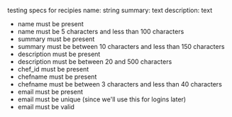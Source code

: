 testing specs for recipies
name: string
summary: text
description: text

- name must be present
- name must be 5 characters and less than 100 characters
- summary must be present
- summary must be between 10 characters and less than 150 characters
- description must be present
- description must be between 20 and 500 characters  
- chef_id must be present
- chefname must be present
- chefname must be between 3 characters and less than 40 characters
- email must be present
- email must be unique (since we'll use this for logins later)
- email must be valid
